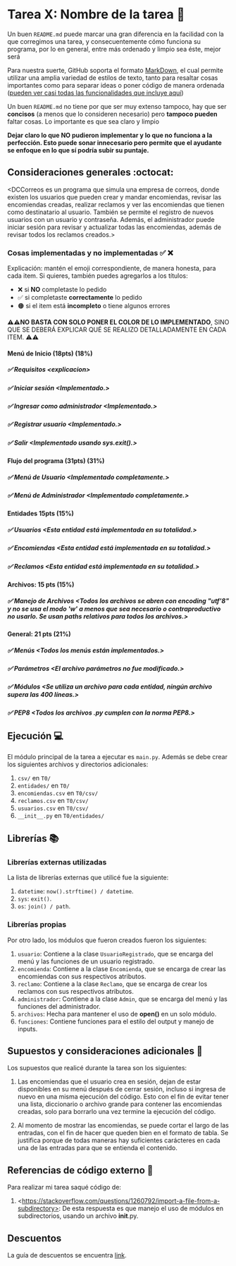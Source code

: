 # Tarea X: Nombre de la tarea :school_satchel:


Un buen ```README.md``` puede marcar una gran diferencia en la facilidad con la que corregimos una tarea, y consecuentemente cómo funciona su programa, por lo en general, entre más ordenado y limpio sea éste, mejor será 

Para nuestra suerte, GitHub soporta el formato [MarkDown](https://es.wikipedia.org/wiki/Markdown), el cual permite utilizar una amplia variedad de estilos de texto, tanto para resaltar cosas importantes como para separar ideas o poner código de manera ordenada ([pueden ver casi todas las funcionalidades que incluye aquí](https://github.com/adam-p/markdown-here/wiki/Markdown-Cheatsheet))

Un buen ```README.md``` no tiene por que ser muy extenso tampoco, hay que ser **concisos** (a menos que lo consideren necesario) pero **tampoco pueden** faltar cosas. Lo importante es que sea claro y limpio 

**Dejar claro lo que NO pudieron implementar y lo que no funciona a la perfección. Esto puede sonar innecesario pero permite que el ayudante se enfoque en lo que sí podría subir su puntaje.**

## Consideraciones generales :octocat:

<DCCorreos es un programa que simula una empresa de correos, donde existen los usuarios que pueden crear y mandar encomiendas, revisar las encomiendas creadas, realizar reclamos y ver las encomiendas que tienen como destinatario al usuario. También se permite el registro de nuevos usuarios con un usuario y contraseña. Además, el administrador puede iniciar sesión para revisar y actualizar todas las encomiendas, además de revisar todos los reclamos creados.>

### Cosas implementadas y no implementadas :white_check_mark: :x:

Explicación: mantén el emoji correspondiente, de manera honesta, para cada item. Si quieres, también puedes agregarlos a los títulos:
- ❌ si **NO** completaste lo pedido
- ✅ si completaste **correctamente** lo pedido
- 🟠 si el item está **incompleto** o tiene algunos errores

**⚠️⚠️NO BASTA CON SOLO PONER EL COLOR DE LO IMPLEMENTADO**,
SINO QUE SE DEBERÁ EXPLICAR QUÉ SE REALIZO DETALLADAMENTE EN CADA ITEM.
⚠️⚠️
#### Menú de Inicio (18pts) (18%)
##### ✅ Requisitos <explicacion\>
##### ✅ Iniciar sesión <Implementado.\>
##### ✅ Ingresar como administrador <Implementado.\>
##### ✅ Registrar usuario <Implementado.\>
##### ✅ Salir <Implementado usando sys.exit().\>
#### Flujo del programa (31pts) (31%) 
##### ✅ Menú de Usuario <Implementado completamente.\>
##### ✅ Menú de Administrador <Implementado completamente.\>
#### Entidades 15pts (15%)
##### ✅ Usuarios <Esta entidad está implementada en su totalidad.\>
##### ✅ Encomiendas <Esta entidad está implementada en su totalidad.\>
##### ✅ Reclamos <Esta entidad está implementada en su totalidad.\>
#### Archivos: 15 pts (15%)
##### ✅ Manejo de Archivos <Todos los archivos se abren con encoding "utf'8" y no se usa el modo 'w' a menos que sea necesario o contraproductivo no usarlo. Se usan paths relativos para todos los archivos.\>
#### General: 21 pts (21%)
##### ✅ Menús <Todos los menús están implementados.\>
##### ✅ Parámetros <El archivo parámetros no fue modificado.\>
##### ✅ Módulos <Se utiliza un archivo para cada entidad, ningún archivo supera las 400 líneas.\>
##### ✅ PEP8 <Todos los archivos .py cumplen con la norma PEP8.\>
## Ejecución :computer:
El módulo principal de la tarea a ejecutar es  ```main.py```. Además se debe crear los siguientes archivos y directorios adicionales:
1. ```csv/``` en ```T0/```
2. ```entidades/``` en ```T0/```
3. ```encomiendas.csv``` en ```T0/csv/```
4. ```reclamos.csv``` en ```T0/csv/```
5. ```usuarios.csv``` en ```T0/csv/```
6. ```__init__.py``` en ```T0/entidades/```


## Librerías :books:
### Librerías externas utilizadas
La lista de librerías externas que utilicé fue la siguiente:

1. ```datetime```: ```now().strftime() / datetime```.
2. ```sys```: ```exit()```.
3. ```os```: ```join() / path```.

### Librerías propias
Por otro lado, los módulos que fueron creados fueron los siguientes:

1. ```usuario```: Contiene a la clase ```UsuarioRegistrado```, que se encarga del menú y las funciones de un usuario registrado.
2. ```encomienda```: Contiene a la clase ```Encomienda```, que se encarga de crear las encomiendas con sus respectivos atributos.
3. ```reclamo```: Contiene a la clase ```Reclamo```, que se encarga de crear los reclamos con sus respectivos atributos.
4. ```administrador```: Contiene a la clase ```Admin```, que se encarga del menú y las funciones del administrador.
2. ```archivos```: Hecha para mantener el uso de **open()** en un solo módulo.
3. ```funciones```: Contiene funciones para el estilo del output y manejo de inputs.

## Supuestos y consideraciones adicionales :thinking:
Los supuestos que realicé durante la tarea son los siguientes:

1. Las encomiendas que el usuario crea en sesión, dejan de estar disponibles en su menú después de cerrar sesión, incluso si ingresa de nuevo en una misma ejecución del código. Esto con el fin de evitar tener una lista, diccionario o archivo grande para contener las encomiendas creadas, solo para borrarlo una vez termine la ejecución del código.

2. Al momento de mostrar las encomiendas, se puede cortar el largo de las entradas, con el fin de hacer que queden bien en el formato de tabla. Se justifica porque de todas maneras hay suficientes carácteres en cada una de las entradas para que se entienda el contenido.

## Referencias de código externo :book:

Para realizar mi tarea saqué código de:
1. \<https://stackoverflow.com/questions/1260792/import-a-file-from-a-subdirectory>: De esta respuesta es que manejo el uso de módulos en subdirectorios, usando un archivo __init__.py.


## Descuentos
La guía de descuentos se encuentra [link](https://github.com/IIC2233/syllabus/blob/main/Tareas/Descuentos.md).
